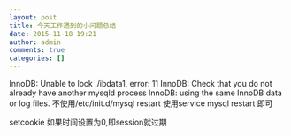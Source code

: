 ```yaml
---
layout: post
title: 今天工作遇到的小问题总结
date: 2015-11-18 19:21
author: admin
comments: true
categories: []
---
```


InnoDB: Unable to lock ./ibdata1, error: 11
InnoDB: Check that you do not already have another mysqld process
InnoDB: using the same InnoDB data or log files.
不使用/etc/init.d/mysql restart
使用service mysql restart 即可

setcookie 如果时间设置为0,即session就过期
